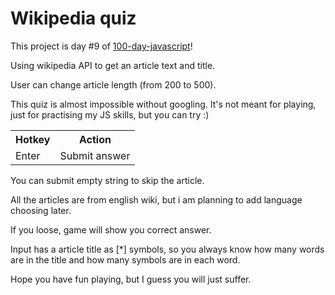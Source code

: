# Wikipedia quiz

This project is day #9 of <a href="https://github.com/grigoryan-m/100-day-javascript.git">100-day-javascript</a>!

Using wikipedia API to get an article text and title.

User can change article length (from 200 to 500). 

This quiz is almost impossible without googling. It's not meant for playing, just for practising my JS skills, but you can try :)

<table>
  <tr>
    <th>Hotkey</th>
    <th>Action</th>
  </tr>
  <tr>
    <td>Enter</td>
    <td>Submit answer</td>
  </tr>
</table>

You can submit empty string to skip the article.

All the articles are from english wiki, but i am planning to add language choosing later.

If you loose, game will show you correct answer.

Input has a article title as [*] symbols, so you always know how many words are in the title and how many symbols are in each word.

Hope you have fun playing, but I guess you will just suffer.
